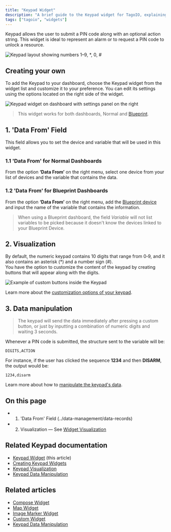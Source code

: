 ```yaml
---
title: "Keypad Widget"
description: "A brief guide to the Keypad widget for TagoIO, explaining what it does and how to add and customize it on a dashboard, with links to related documentation."
tags: ["tagoio", "widgets"]
---
```

Keypad allows the user to submit a PIN code along with an optional action string. This widget is ideal to represent an alarm or to request a PIN code to unlock a resource.

![Keypad layout showing numbers 1–9, *, 0, #](/docs_imagem/tagoio/keypad-widget-2.png)

## Creating your own

To add the Keypad to your dashboard, choose the Keypad widget from the widget list and customize it to your preference. You can edit its settings using the options located on the right side of the widget.

![Keypad widget on dashboard with settings panel on the right](/docs_imagem/tagoio/keypad-widget-2.png)

> This widget works for both dashboards, Normal and [Blueprint](/tagoio/dashboards/blueprint-dashboard).

## 1. 'Data From' Field

This field allows you to set the device and variable that will be used in this widget.

### 1.1 'Data From' for Normal Dashboards

From the option **‘Data From’** on the right menu, select one device from your list of devices and the variable that contains the data.

### 1.2 'Data From' for Blueprint Dashboards

From the option **‘Data From’** on the right menu, add the [Blueprint device](../widgets/blueprint-devices) and input the name of the variable that contains the information.

> When using a Blueprint dashboard, the field *Variable* will not list variables to be picked because it doesn't know the devices linked to your Blueprint Device.

## 2. Visualization

By default, the numeric keypad contains 10 digits that range from 0‑9, and it also contains an asterisk (*) and a number sign (#).  
You have the option to customize the content of the keypad by creating buttons that will appear along with the digits.

![Example of custom buttons inside the Keypad](/docs_imagem/tagoio/keypad-widget-2.png)

Learn more about the [customization options of your keypad](../keypad-visualization).

## 3. Data manipulation

> The keypad will send the data immediately after pressing a custom button, or just by inputting a combination of numeric digits and waiting 3 seconds.

Whenever a PIN code is submitted, the structure sent to the variable will be:

```
DIGITS,ACTION
```

For instance, if the user has clicked the sequence **1234** and then **DISARM**, the output would be:

```
1234,disarm
```

Learn more about how to [manipulate the keypad's data](../keypad-data-manipulation).

## On this page
- 1. 'Data From' Field (../data-management/data-records)
- 2. Visualization — See [Widget Visualization](../widgets/widget-configuration#visualization)

## Related Keypad documentation
- [Keypad Widget](#) (this article)  
- [Creating Keypad Widgets](../widgets/widget-configuration#keypad-setup)  
- [Keypad Visualization](../keypad-visualization)  
- [Keypad Data Manipulation](../keypad-data-manipulation)

## Related articles
- [Compose Widget](../widgets/compose-widget)  
- [Map Widget](../widgets/map-widget)  
- [Image Marker Widget](../widgets/image-marker-widget)  
- [Custom Widget](../widgets/custom-widget)  
- [Keypad Data Manipulation](../keypad-data-manipulation)